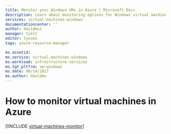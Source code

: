 ```yaml
---
title: Monitor your Windows VMs in Azure | Microsoft Docs
description: Learn about monitoring options for Windows virtual machines in Azure.
services: virtual-machines-windows
documentationcenter: ''
author: davidmu1
manager: timlt
editor: tysonn
tags: azure-resource-manager

ms.assetid:
ms.service: virtual-machines-windows
ms.workload: infrastructure-services
ms.tgt_pltfrm: vm-windows
ms.date: 08/14/2017
ms.author: davidmu
---
```


# How to monitor virtual machines in Azure

[!INCLUDE [virtual-machines-monitor](../../../includes/virtual-machines-monitor.md)]

